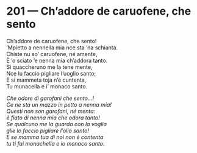 # 201 — Ch’addore de caruofene, che sento

Ch’addore de caruofene, che sento!  
’Mpietto a nennella mia nce sta ’na schianta.  
Chiste nu so’ caruofene, né amente,  
È ’o sciato ’e nenna mia ch’addora tanto.  
Si quaccheruno me la tene mente,  
Nce lu faccio pigliare l’uoglio santo;  
E si mammeta toja n’è cuntenta,  
Tu munacella e i’ monaco santo.

_Che odore di garofani che sento...!  
Ce ne sta un mazzo in petto a nenna mia!  
Questi non son garofani, né menta:  
è fiato di nenna mia che odora tanto!  
Se qualcuno me la guarda con la voglia  
glie lo faccio pigliare l’olio santo!  
E se mamma tua di noi non è contenta  
tu ti fai monachella e io monaco santo._


